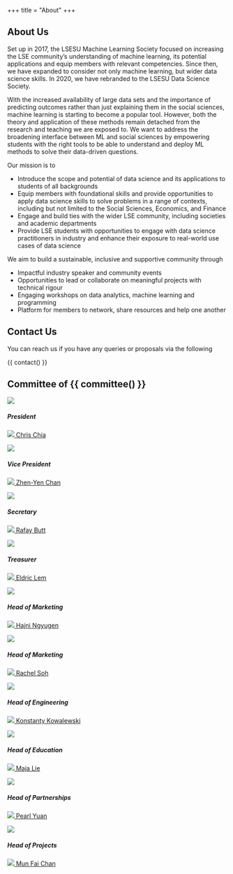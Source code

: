 +++
title = "About"
+++

## About Us

Set up in 2017, the LSESU Machine Learning Society focused on increasing the LSE community’s understanding of machine learning, its potential applications and equip members with relevant competencies. Since then, we have expanded to consider not only machine learning, but wider data science skills. In 2020, we have rebranded to the LSESU Data Science Society.

With the increased availability of large data sets and the importance of predicting outcomes rather than just explaining them in the social sciences, machine learning is starting to become a popular tool. However, both the theory and application of these methods remain detached from the research and teaching we are exposed to. We want to address the broadening interface between ML and social sciences by empowering students with the right tools to be able to understand and deploy ML methods to solve their data-driven questions.

Our mission is to
- Introduce the scope and potential of data science and its applications to students of all backgrounds
- Equip members with foundational skills and provide opportunities to apply data science skills to solve problems in a range of contexts, including but not limited to the Social Sciences, Economics, and Finance
- Engage and build ties with the wider LSE community, including societies and academic departments
- Provide LSE students with opportunities to engage with data science practitioners in industry and enhance their exposure to real-world use cases of  data science

We aim to build a sustainable, inclusive and supportive community through
- Impactful industry speaker and community events
- Opportunities to lead or collaborate on meaningful projects with technical rigour
- Engaging workshops on data analytics, machine learning and programming
- Platform for members to network, share resources and help one another

## Contact Us

You can reach us if you have any queries or proposals via the following

{{ contact() }}

## Committee of {{ committee() }}

<div class="row row-cols-1 row-cols-md-4">
	<div class="col mb-4">
		<div class="card h-100">
			<img src = "/committee/Chris.jpg" class="card-img-top">
			<div class="card-body">
				<h5 class="card-title">President</h5>
		    	<p class="card-text"><a href = "https://www.linkedin.com/in/chrischia06/"><img src ="/icons/linkedin.svg"> Chris Chia</a></p>
		  	</div>
		</div>
	</div>
	<div class="col mb-4">
		<div class="card h-100">
			<img src = "/committee/Yen.jpg" class="card-img-top">
			<div class="card-body">
				<h5 class="card-title">Vice President</h5>
		    	<p class="card-text"><a href = "https://www.linkedin.com/in/zhen-yenchan/"><img src ="/icons/linkedin.svg"> Zhen-Yen Chan</a></p>
		  	</div>
		</div>
	</div>
	<div class="col mb-4">
		<div class="card h-100">
			<img src = "/committee/Rafay.jpg" class="card-img-top">
			<div class="card-body">
				<h5 class="card-title">Secretary</h5>
		    	<p class="card-text"><a href = "https://www.linkedin.com/in/rafay-butt-a59612195/"><img src ="/icons/linkedin.svg"> Rafay Butt </a></p>
		  	</div>
		</div>
	</div>
	<div class="col mb-4">
		<div class="card h-100">
			<img src = "/committee/Eldric.jpg" class="card-img-top">
			<div class="card-body">
				<h5 class="card-title">Treasurer</h5>
		    	<p class="card-text"><a href = "https://www.linkedin.com/in/eldriclem/"><img src ="/icons/linkedin.svg"> Eldric Lem </a></p>
		  	</div>
		</div>
	</div>
	<div class="col mb-4">
		<div class="card h-100">
			<img src = "/committee/Hajni.jpg" class="card-img-top">
			<div class="card-body">
				<h5 class="card-title">Head of Marketing</h5>
		    	<p class="card-text"><a href = "https://www.linkedin.com/in/ha-anh-nguyen-21388b170/"><img src ="/icons/linkedin.svg"> Hajni Ngyugen </a></p>
		  	</div>
		</div>
	</div>
	<div class="col mb-4">
		<div class="card h-100">
			<img src = "/committee/Rachel.jpg" class="card-img-top">
			<div class="card-body">
				<h5 class="card-title">Head of Marketing</h5>
		    	<p class="card-text"><a href = "https://www.linkedin.com/in/rachel-soh-87b750194/"><img src ="/icons/linkedin.svg"> Rachel Soh </a></p>
		  	</div>
		</div>
	</div>
	<div class="col mb-4">
		<div class="card h-100">
			<img src = "/committee/Konstanty.png" class="card-img-top">
			<div class="card-body">
				<h5 class="card-title"> Head of Engineering</h5>
		    	<p class="card-text"><a href = "https://www.linkedin.com/in/konstantykowalewski/"><img src ="/icons/linkedin.svg"> Konstanty Kowalewski</a></p>
		  	</div>
		</div>
	</div>
	<div class="col mb-4">
		<div class="card h-100">
			<img src = "/committee/Maja.jpg" class="card-img-top">
			<div class="card-body">
				<h5 class="card-title">Head of Education</h5>
		    	<p class="card-text"><a href = "https://www.linkedin.com/in/maja-lie-b59a42146/"><img src ="/icons/linkedin.svg"> Maja Lie  </a></p>
		  	</div>
		</div>
	</div>
	<div class="col mb-4">
		<div class="card h-100">
			<img src = "/committee/Pearl.jpg" class="card-img-top">
			<div class="card-body">
				<h5 class="card-title">Head of Partnerships</h5>
		    	<p class="card-text"><a href = "https://www.linkedin.com/in/zining-pearl-yuan-7b6b44173/"><img src ="/icons/linkedin.svg"> Pearl Yuan</a></p>
		  	</div>
		</div>
	</div>
	<div class="col mb-4">
		<div class="card h-100">
			<img src = "/committee/MunFai.jpg" class="card-img-top">
			<div class="card-body">
				<h5 class="card-title">Head of Projects</h5>
		    	<p class="card-text"><a href = "https://www.linkedin.com/in/mun-fai-chan-39b5b6190/"><img src ="/icons/linkedin.svg"> Mun Fai Chan</a></p>
		  	</div>
		</div>
	</div>
</div>


